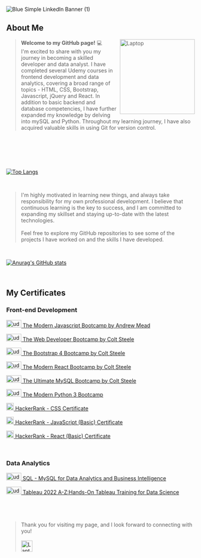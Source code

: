 ![Blue Simple LinkedIn Banner (1)](https://user-images.githubusercontent.com/35004717/235501458-688194f9-14a3-42ec-8246-6490f643fe78.png)


## About Me
<div>
<blockquote> <img align='right' src="https://i.pinimg.com/736x/ac/e8/66/ace866978cff0df3c390d98ce354737a.jpg" alt="Laptop" width="200" height="200"> <strong>Welcome to my GitHub page!</strong> 💻 </br> I'm excited to share with you my journey in becoming a skilled developer and data analyst. I have completed several Udemy courses in frontend development and data analytics, covering a broad range of topics - HTML, CSS, Bootstrap, Javascript, jQuery and React. In addition to basic backend and database competencies, I have further expanded my knowledge by delving into mySQL and Python. Throughout my learning journey, I have also acquired valuable skills in using Git for version control. 

</blockquote>

</div>
</br>

#


</br>




[![Top Langs](https://github-readme-stats.vercel.app/api/top-langs/?username=agiwunderlich&hide=glsl,ejs,scss,typescript&langs_count=3)](https://github.com/agiwunderlich/github-readme-stats)

</br>

> I'm highly motivated in learning new things, and always take responsibility for my own professional development. 
I believe that continuous learning is the key to success, and I am committed to expanding my skillset and staying up-to-date with the latest technologies. </br> </br> Feel free to explore my GitHub repositories to see some of the projects I have worked on and the skills I have developed. 

</br>


[![Anurag's GitHub stats](https://github-readme-stats.vercel.app/api?username=agiwunderlich&show_icons=true&theme=swift&rank_icon=github)](https://github.com/agiwunderlich/github-readme-stats)

</br>

<h2>My Certificates </h2>

<h3>Front-end Development</h3>


<a target=”_blank” href="https://www.udemy.com/certificate/UC-f97ed5cb-0ccf-463a-9eae-fc33493a5e4c/"><img src="https://cdn2.downdetector.com/static/uploads/logo/UDEMY_3_0KKraw2.png" alt="udemy" width="40" height="20"> The Modern Javascript Bootcamp by Andrew Mead  </a>


<a target=”_blank” href="https://www.udemy.com/certificate/UC-7be86bf2-4c62-45ea-805d-f523e36b2493/"><img src="https://cdn2.downdetector.com/static/uploads/logo/UDEMY_3_0KKraw2.png" alt="udemy" width="40" height="20"> The Web Developer Bootcamp by Colt Steele </a>



<a target=”_blank” href="https://www.udemy.com/certificate/UC-e42df23a-40de-4918-ac07-121e75b6b557/"><img src="https://cdn2.downdetector.com/static/uploads/logo/UDEMY_3_0KKraw2.png" alt="udemy" width="40" height="20"> The Bootstrap 4 Bootcamp by Colt Steele </a>

<a target=”_blank” href="https://www.udemy.com/certificate/UC-e0ad735d-133d-4121-b9a4-b03ab33453c1/"><img src="https://cdn2.downdetector.com/static/uploads/logo/UDEMY_3_0KKraw2.png" alt="udemy" width="40" height="20"> The Modern React Bootcamp by Colt Steele </a>

<a target=”_blank” href="https://www.udemy.com/certificate/UC-ffdccfe8-3879-4efd-bed5-a584181527d3/"><img src="https://cdn2.downdetector.com/static/uploads/logo/UDEMY_3_0KKraw2.png" alt="udemy" width="40" height="20"> The Ultimate MySQL Bootcamp by Colt Steele </a>

<a target=”_blank” href="https://udemy-certificate.s3.amazonaws.com/pdf/UC-f2243333-bdc5-442a-a1c0-0bd4f9042fb0.pdf"><img src="https://cdn2.downdetector.com/static/uploads/logo/UDEMY_3_0KKraw2.png" alt="udemy" width="40" height="20"> The Modern Python 3 Bootcamp </a>

<a target=”_blank” href="https://www.hackerrank.com/certificates/c7ce3c423541"><img src="https://cdn-1.webcatalog.io/catalog/hackerrank/hackerrank-icon-filled.png" alt="hackerrank" width="20" height="20"> HackerRank - CSS Certificate </a>

<a href="https://www.hackerrank.com/certificates/d02ad563020a" target=”_blank”><img src="https://cdn-1.webcatalog.io/catalog/hackerrank/hackerrank-icon-filled.png" alt="hackerrank" width="20" height="20"> HackerRank - JavaScript (Basic) Certificate </a>

<a target=”_blank” href="https://www.hackerrank.com/certificates/ad9236140547"><img src="https://cdn-1.webcatalog.io/catalog/hackerrank/hackerrank-icon-filled.png" alt="hackerrank" width="20" height="20"> HackerRank - React (Basic) Certificate </a>


</br>
<h3>Data Analytics</h3>

<a target=”_blank” href="https://www.udemy.com/certificate/UC-2c882fc9-aec8-47e1-ad52-cf68fef233ce/"><img src="https://cdn2.downdetector.com/static/uploads/logo/UDEMY_3_0KKraw2.png" alt="udemy" width="40" height="20"> SQL - MySQL for Data Analytics and Business Intelligence </a>

<a target=”_blank” href="https://www.udemy.com/certificate/UC-265ab474-b100-4233-a0a2-0a48704d0f96/"><img src="https://cdn2.downdetector.com/static/uploads/logo/UDEMY_3_0KKraw2.png" alt="udemy" width="40" height="20"> Tableau 2022 A-Z:Hands-On Tableau Training for Data Science </a>

</br>

#

<blockquote> 
Thank you for visiting my page, and I look forward to connecting with you!
</br>
</br>
<a href="https://www.linkedin.com/in/agnes-wunderlich/" ><img align="center" src="https://upload.wikimedia.org/wikipedia/commons/thumb/c/ca/LinkedIn_logo_initials.png/800px-LinkedIn_logo_initials.png" alt="Laptop" width="30" height="30"></a>
 

       
</blockquote> 
